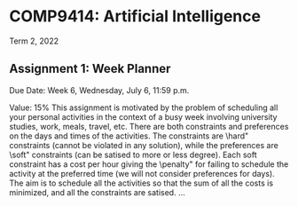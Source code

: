 # COMP9414: Artificial Intelligence 
Term 2, 2022

## Assignment 1: Week Planner
Due Date: Week 6, Wednesday, July 6, 11:59 p.m.

Value: 15%
This assignment is motivated by the problem of scheduling all your personal activities in the
context of a busy week involving university studies, work, meals, travel, etc. There are both
constraints and preferences on the days and times of the activities. The constraints are \hard"
constraints (cannot be violated in any solution), while the preferences are \soft" constraints (can
be satised to more or less degree). Each soft constraint has a cost per hour giving the \penalty"
for failing to schedule the activity at the preferred time (we will not consider preferences for days).
The aim is to schedule all the activities so that the sum of all the costs is minimized, and all the
constraints are satised.
...


